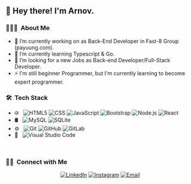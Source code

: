 <h2> 👋 Hey there! I'm Arnov.</h2>

<h3> 👨🏻‍💻 &nbsp;About Me </h3>

- 🔭 I’m currently working on as Back-End Developer in Fast-8 Group (payuung.com).
- 🌱 I’m currently learning Typescript & Go.
- 👯 I’m looking for a new Jobs as Back-end Developer/Full-Stack Developer.
- ⚡ I'm still beginner Programmer, but I'm currently learning to become expert programmer. 

<h3> 🛠 &nbsp;Tech Stack</h3>

- 🌐 &nbsp;
  ![HTML5](https://img.shields.io/badge/-HTML5-333333?style=flat&logo=HTML5)
  ![CSS](https://img.shields.io/badge/-CSS-333333?style=flat&logo=CSS3&logoColor=1572B6)
  ![JavaScript](https://img.shields.io/badge/-JavaScript-333333?style=flat&logo=javascript)
  ![Bootstrap](https://img.shields.io/badge/-Bootstrap-333333?style=flat&logo=bootstrap&logoColor=563D7C)
  ![Node.js](https://img.shields.io/badge/-Node.js-333333?style=flat&logo=node.js)
  ![React](https://img.shields.io/badge/-React-333333?style=flat&logo=react)
- 🛢 &nbsp;
  ![MySQL](https://img.shields.io/badge/-MySQL-333333?style=flat&logo=mysql)
  ![SQLite](https://img.shields.io/badge/-SQLite-333333?style=flat&logo=SQLite)
- ⚙️ &nbsp;
  ![Git](https://img.shields.io/badge/-Git-333333?style=flat&logo=git)
  ![GitHub](https://img.shields.io/badge/-GitHub-333333?style=flat&logo=github)
  ![GitLab](https://img.shields.io/badge/-GitLab-333333?style=flat&logo=gitlab)
- 🔧 &nbsp;
  ![Visual Studio Code](https://img.shields.io/badge/-Visual%20Studio%20Code-333333?style=flat&logo=visual-studio-code&logoColor=007ACC)

<br/>


<h3> 🤝🏻 &nbsp;Connect with Me </h3>

<p align="center">
<a href="https://www.linkedin.com/in/arnov-518976167/"><img alt="LinkedIn" src="https://img.shields.io/badge/LinkedIn-Arnov-blue?style=flat-square&logo=linkedin"></a>
<a href="https://www.instagram.com/arnov.17_/"><img alt="Instagram" src="https://img.shields.io/badge/Instagram-arnov.17-blue?style=flat-square&logo=instagram"></a>
<a href="mailto:arnov.julian17@gmail.com"><img alt="Email" src="https://img.shields.io/badge/Email-arnov.julian17@gmail.com-blue?style=flat-square&logo=gmail"></a>
</p>
